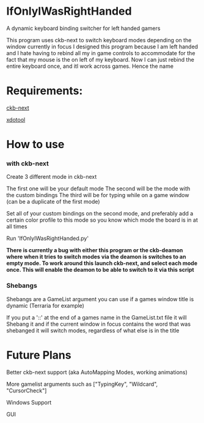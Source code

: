 # IfOnlyIWasRightHanded
A dynamic keyboard binding switcher for left handed gamers

This program uses ckb-next to switch keyboard modes depending on the window currently in focus
I designed this program because I am left handed and I hate having to rebind all my in game controls to accommodate for the fact that my mouse is the on left of my keyboard. Now I can just rebind the entire keyboard once, and itl work across games. Hence the name

# Requirements:
[ckb-next](https://github.com/ckb-next/ckb-next "ckb-next")

[xdotool](https://github.com/jordansissel/xdotool)

# How to use

### with ckb-next
Create 3 different mode in ckb-next

The first one will be your default mode
The second will be the mode with the custom bindings
The third will be for typing while on a game window (can be a duplicate of the first mode)

Set all of your custom bindings on the second mode, and preferably add a certain color profile to this mode so you know which mode the board is in at all times

Run 'IfOnlyIWasRightHanded.py'

**There is currently a bug with either this program or the ckb-deamon where when it tries to switch modes via the deamon is switches to an empty mode. To work around this launch ckb-next, and select each mode once. This will enable the deamon to be able to switch to it via this script**

### Shebangs

Shebangs are a GameList argument you can use if a games window title is dynamic (Terraria for example)

If you put a '::' at the end of a games name in the GameList.txt file it will Shebang it and if the current window in focus contains the word that was shebanged it will switch modes, regardless of what else is in the title

# Future Plans

Better ckb-next support (aka AutoMapping Modes, working animations)

More gamelist arguments such as ["TypingKey", "Wildcard", "CursorCheck"]

Windows Support

GUI
